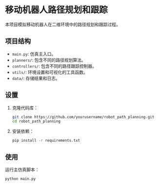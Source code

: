 # 移动机器人路径规划和跟踪

本项目模拟移动机器人在二维环境中的路径规划和跟踪过程。

## 项目结构

- `main.py`: 仿真主入口。
- `planners/`: 包含不同的路径规划算法。
- `controllers/`: 包含不同的路径跟踪控制器。
- `utils/`: 环境设置和可视化的工具函数。
- `data/`: 存储结果和日志。

## 设置

1. 克隆代码库：
    ```sh
    git clone https://github.com/yourusername/robot_path_planning.git
    cd robot_path_planning
    ```

2. 安装依赖：
    ```sh
    pip install -r requirements.txt
    ```

## 使用

运行主仿真脚本：
```sh
python main.py
